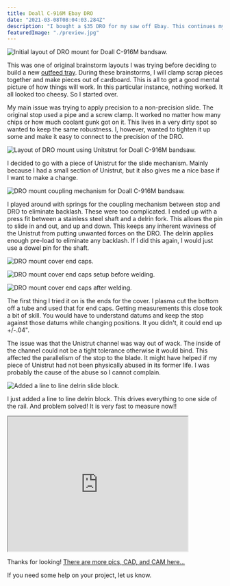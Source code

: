 ```yaml
---
title: Doall C-916M Ebay DRO
date: "2021-03-08T08:04:03.284Z"
description: "I bought a $35 DRO for my saw off Ebay. This continues my install..."
featuredImage: "./preview.jpg"
---
```


<img class="blog-img" src="https://circuit-case-blog.s3-us-west-1.amazonaws.com/2021-03-08-dro/initial_layout.jpg" alt="Initial layout of DRO mount for Doall C-916M bandsaw."><br/>

This was one of original brainstorm layouts I was trying before deciding to build a new <a href="https://cce-blog.netlify.app/2021-03-01-outfeed-tray/" target="_blank" rel="noopener noreferrer">outfeed tray</a>. During these brainstorms, I will clamp scrap pieces together and make pieces out of cardboard. This is all to get a good mental picture of how things will work. In this particular instance, nothing worked. It all looked too cheesy. So I started over.

My main issue was trying to apply precision to a non-precision slide. The original stop used a pipe and a screw clamp. It worked no matter how many chips or how much coolant gunk got on it. This lives in a very dirty spot so wanted to keep the same robustness. I, however, wanted to tighten it up some and make it easy to connect to the precision of the DRO.

<img class="blog-img" src="https://circuit-case-blog.s3-us-west-1.amazonaws.com/2021-03-08-dro/DRO_movement.gif" alt="Layout of DRO mount using Unitstrut for Doall C-916M bandsaw."><br/>

I decided to go with a piece of Unistrut for the slide mechanism. Mainly because I had a small section of Unistrut, but it also gives me a nice base if I want to make a change.

<img class="blog-img" src="https://circuit-case-blog.s3-us-west-1.amazonaws.com/2021-03-08-dro/DRO_coupling_mechanism.jpg" alt="DRO mount coupling mechanism for Doall C-916M bandsaw."><br/>

I played around with springs for the coupling mechanism between stop and DRO to eliminate backlash. These were too complicated. I ended up with a press fit between a stainless steel shaft and a delrin fork. This allows the pin to slide in and out, and up and down. This keeps any inherent waviness of the Unistrut from putting unwanted forces on the DRO. The delrin applies enough pre-load to eliminate any backlash. If I did this again, I would just use a dowel pin for the shaft.

<img class="blog-img" src="https://circuit-case-blog.s3-us-west-1.amazonaws.com/2021-03-08-dro/cover_endcaps.jpg" alt="DRO mount cover end caps."><br/>

<img class="blog-img" src="https://circuit-case-blog.s3-us-west-1.amazonaws.com/2021-03-08-dro/tube_end_caps_before_welding.jpg" alt="DRO mount cover end caps setup before welding."><br/>

<img class="blog-img" src="https://circuit-case-blog.s3-us-west-1.amazonaws.com/2021-03-08-dro/tube_end_caps_after_welding.jpg" alt="DRO mount cover end caps after welding."><br/>

The first thing I tried it on is the ends for the cover. I plasma cut the bottom off a tube and used that for end caps. Getting measurements this close took a bit of skill. You would have to understand datums and keep the stop against those datums while changing positions. It you didn't, it could end up +/-.04".

The issue was that the Unistrut channel was way out of wack. The inside of the channel could not be a tight tolerance otherwise it would bind. This affected the parallelism of the stop to the blade. It might have helped if my piece of Unistrut had not been physically abused in its former life. I was probably the cause of the abuse so I cannot complain.

<img class="blog-img" src="https://circuit-case-blog.s3-us-west-1.amazonaws.com/2021-03-08-dro/delrin_block.png" alt="Added a line to line delrin slide block."><br/>

I just added a line to line delrin block. This drives everything to one side of the rail. And problem solved! It is very fast to measure now!!

<iframe width="420" height="315"
src="https://youtube.com/embed/JBwZ4j5Cy28?controls=0">
</iframe>

Thanks for looking! <a href="https://cad.onshape.com/documents/0a3c7bbc668118fd755ab87e/w/4a038c6919d2e92fcc1d24bc/e/603e9c5db290b9b7e7c22192" target="_blank" rel="noopener noreferrer">There are more pics, CAD, and CAM here...</a>

If you need some help on your project, let us know.
